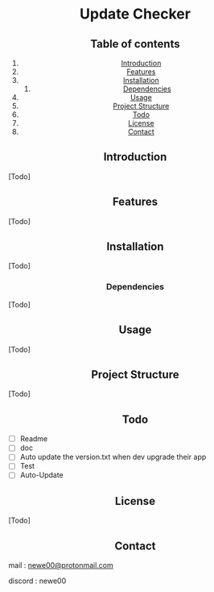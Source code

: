 <h1 align="center">Update Checker</h1>

<h2 align="center">Table of contents</h2>

<div align="center">

1. [Introduction](#introduction)
2. [Features](#features)
3. [Installation](#installation)
    1. [Dependencies](#dependencies)
4. [Usage](#usage)
5. [Project Structure](#project-structure)
6. [Todo](#todo)
7. [License](#license)
8. [Contact](#contact)

</div>

<h2 id="introduction" align="center">Introduction </h2>
[Todo]

<h2 id="features" align="center"> Features </h2>
[Todo]

<h2 id="installation" align="center"> Installation </h2>
[Todo]

<h3 id="dependencies" align="center"> Dependencies </h3>
[Todo]

<h2 id="usage" align="center"> Usage </h2>
[Todo]

<h2 id="project-structure" align="center"> Project Structure </h2>
[Todo]

<h2 id="todo" align="center"> Todo </h2>

- [ ] Readme
- [ ] doc
- [ ] Auto update the version.txt when dev upgrade their app
- [ ] Test
- [ ] Auto-Update

<h2 id="license" align="center"> License </h2>
[Todo]

<h2 id="contact" align="center"> Contact </h2>

mail : newe00@protonmail.com

discord : newe00




